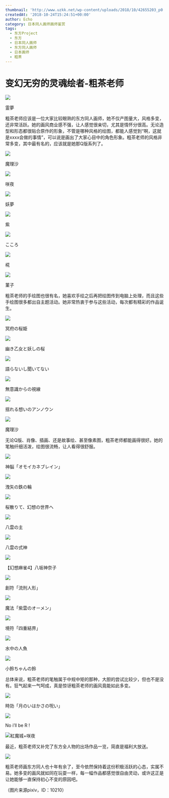 ```yaml
---
thumbnail: 'http://www.uzkk.net/wp-content/uploads/2018/10/42655203_p0.jpg'
createdAt: '2018-10-24T15:24:51+00:00'
author: Echo
category: 日本同人画师画师鉴赏
tags:
  - 东方Project
  - 东方
  - 日本同人画师
  - 东方同人画师
  - 日本画师
  - 粗茶
---
```


# 变幻无穷的灵魂绘者-粗茶老师

![](http://www.uzkk.net/wp-content/uploads/2018/10/54260229_p0.png)

霊夢

粗茶老师应该是一位大家比较眼熟的东方同人画师，她不仅产图量大，风格多变，还非常活跃。她的画风商业感不强，让人感觉很亲切，尤其是情怀分很高。无论造型和形态都很贴合原作的形象，不管是哪种风格的绘图，都能人感觉到“啊，这就是xxxx会做的事情”，可以说是画出了大家心目中的角色形象。粗茶老师的风格非常多变，其中最有名的，应该就是她那Q版系列了。

![](http://www.uzkk.net/wp-content/uploads/2018/10/54283997_p0.png)

魔理沙

![](http://www.uzkk.net/wp-content/uploads/2018/10/40213507_p0.png)

咲夜

![](http://www.uzkk.net/wp-content/uploads/2018/10/59139678_p0.jpg)

妖夢

![](http://www.uzkk.net/wp-content/uploads/2018/10/40180613_p0.png)

紫

![](http://www.uzkk.net/wp-content/uploads/2018/10/59478235_p0.jpg)

こころ

![](http://www.uzkk.net/wp-content/uploads/2018/10/58789876_p0.jpg)

椛

![](http://www.uzkk.net/wp-content/uploads/2018/10/62753759_p0.jpg)

菫子

粗茶老师的手绘图也很有名，她喜欢手绘之后再把绘图传到电脑上处理，而且这些手绘图很多都出自主题活动。她非常热衷于参与这些活动，每次都有精彩的作品诞生。

![](http://www.uzkk.net/wp-content/uploads/2018/10/49584683-713x1024.png)

冥府の桜姫

![](http://www.uzkk.net/wp-content/uploads/2018/10/43404486_p0-736x1024.jpg)

幽き乙女と妖しの桜

![](http://www.uzkk.net/wp-content/uploads/2018/10/50136587_p0.jpg)

語らないし聞いてない

![](http://www.uzkk.net/wp-content/uploads/2018/10/51842566_p0.jpg)

無意識からの視線

![](http://www.uzkk.net/wp-content/uploads/2018/10/53431123_p0-729x1024.jpg)

揺れる想いのアンノウン

![](http://www.uzkk.net/wp-content/uploads/2018/10/22557946_p0.jpg)

魔理沙

无论Q版、肖像、插画、还是故事绘、甚至像素图，粗茶老师都能画得很好。她的笔触纤细活泼，绘图很流畅，让人看得很舒服。

![](http://www.uzkk.net/wp-content/uploads/2018/10/50048520_p0-724x1024.png)

神脳「オモイカネブレイン」

![](http://www.uzkk.net/wp-content/uploads/2018/10/28289272_p0.png)

洩矢の鉄の輪

![](http://www.uzkk.net/wp-content/uploads/2018/10/42655203_p0.jpg)

桜散りて、幻想の世界へ

![](http://www.uzkk.net/wp-content/uploads/2018/10/49366596_p0-700x1024.jpg)

八雲の主

![](http://www.uzkk.net/wp-content/uploads/2018/10/49351680_p0-700x1024.jpg)

八雲の式神

![](http://www.uzkk.net/wp-content/uploads/2018/10/34681251_p0.png)

【幻想麻雀4】八坂神奈子

![](http://www.uzkk.net/wp-content/uploads/2018/10/51610055_p0-724x1024.png)

創符「流刑人形」

![](http://www.uzkk.net/wp-content/uploads/2018/10/51629988_p0-724x1024.png)

魔法「紫雲のオーメン」

![](http://www.uzkk.net/wp-content/uploads/2018/10/50063375_p0-724x1024.png)

境符「四重結界」

![](http://www.uzkk.net/wp-content/uploads/2018/10/46945335_p0.png)

水中の人魚

![](http://www.uzkk.net/wp-content/uploads/2018/10/46005804_p0-712x1024.jpg)

小鈴ちゃんの鈴

总体来说，粗茶老师的笔触属于中规中矩的那种，大胆的尝试比较少，但也不是没有。狂气起来一气呵成，真是惊讶粗茶老师的画风竟能如此多变。

![](http://www.uzkk.net/wp-content/uploads/2018/10/58151844_p0-724x1024.jpg)

時効「月のいはかさの呪い」

![](http://www.uzkk.net/wp-content/uploads/2018/10/47483351_p0.png)

No i’ll be R !

![](http://www.uzkk.net/wp-content/uploads/2018/10/23779346_p0-724x1024.jpg)紅魔城+咲夜

最近，粗茶老师又补完了东方全人物的出场作品一览，简直是福利大放送。

![](http://www.uzkk.net/wp-content/uploads/2018/10/69825418-768x1024.png)

粗茶老师画东方同人也十年有余了，至今依然保持着这份积极活跃的心态，实属不易。她多变的画风就如同在玩耍一样，每一幅作品都感觉很自由灵动，或许这正是让她能够一直保持初心不变的原因吧。

（图片来源pixiv，ID：10210）
